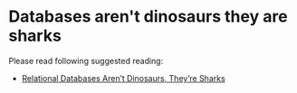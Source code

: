 # Databases aren't dinosaurs they are sharks

Please read following suggested reading:

- [Relational Databases Aren’t Dinosaurs, They’re Sharks](https://www.simplethread.com/relational-databases-arent-dinosaurs-theyre-sharks/)



